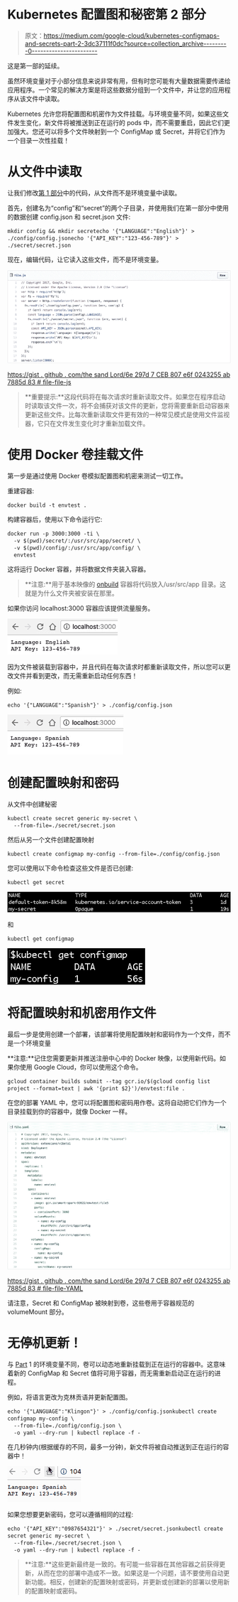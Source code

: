 # Kubernetes 配置图和秘密第 2 部分

> 原文：<https://medium.com/google-cloud/kubernetes-configmaps-and-secrets-part-2-3dc37111f0dc?source=collection_archive---------0----------------------->

这是第一部的延续。

虽然环境变量对于小部分信息来说非常有用，但有时您可能有大量数据需要传递给应用程序。一个常见的解决方案是将这些数据分组到一个文件中，并让您的应用程序从该文件中读取。

Kubernetes 允许您将配置图和机密作为文件挂载。与环境变量不同，如果这些文件发生变化，新文件将被推送到正在运行的 pods 中，而不需要重启，因此它们更加强大。您还可以将多个文件映射到一个 ConfigMap 或 Secret，并将它们作为一个目录一次性挂载！

# 从文件中读取

让我们修改[第 1 部分](/google-cloud/kubernetes-configmaps-and-secrets-68d061f7ab5b)中的代码，从文件而不是环境变量中读取。

首先，创建名为“config”和“secret”的两个子目录，并使用我们在第一部分中使用的数据创建 config.json 和 secret.json 文件:

```
mkdir config && mkdir secretecho '{"LANGUAGE":"English"}' > ./config/config.jsonecho '{"API_KEY":"123-456-789"}' > ./secret/secret.json
```

现在，编辑代码，让它读入这些文件，而不是环境变量。

![](img/825b2737873d8d935d2921862af2752f.png)

[https://gist . github . com/the sand Lord/6e 297d 7 CEB 807 e6f 0243255 ab 7885d 83 # file-file-js](https://gist.github.com/thesandlord/6e297d7ceb807e6f0243255ab7885d83#file-file-js)

> **重要提示:**这段代码将在每次请求时重新读取文件。如果您在程序启动时读取该文件一次，将不会捕获对该文件的更新，您将需要重新启动容器来更新这些文件。比每次重新读取文件更有效的一种常见模式是使用文件监视器，它只在文件发生变化时才重新加载文件。

# 使用 Docker 卷挂载文件

第一步是通过使用 Docker 卷模拟配置图和机密来测试一切工作。

重建容器:

```
docker build -t envtest .
```

构建容器后，使用以下命令运行它:

```
docker run -p 3000:3000 -ti \
  -v $(pwd)/secret/:/usr/src/app/secret/ \
  -v $(pwd)/config/:/usr/src/app/config/ \
  envtest
```

这将运行 Docker 容器，并将数据文件夹装入容器。

> **注意:**用于基本映像的 [onbuild](https://github.com/nodejs/docker-node/blob/master/6.11/onbuild/Dockerfile#L4) 容器将代码放入/usr/src/app 目录。这就是为什么文件夹被安装在那里。

如果你访问 localhost:3000 容器应该提供流量服务。

![](img/23f2ffb8c90a6f2fad7afa7ced3d9709.png)

因为文件被装载到容器中，并且代码在每次请求时都重新读取文件，所以您可以更改文件并看到更改，而无需重新启动任何东西！

例如:

```
echo '{"LANGUAGE":"Spanish"}' > ./config/config.json
```

![](img/6324137e5dba4b28b831b9251a81530f.png)

# 创建配置映射和密码

从文件中创建秘密

```
kubectl create secret generic my-secret \
  --from-file=./secret/secret.json
```

然后从另一个文件创建配置映射

```
kubectl create configmap my-config --from-file=./config/config.json
```

您可以使用以下命令检查这些文件是否已创建:

```
kubectl get secret
```

![](img/bf00b141cd96024b7c07c7c1cd76692b.png)

和

```
kubectl get configmap
```

![](img/7cee1911f30178720f51098a679b39f9.png)

# 将配置映射和机密用作文件

最后一步是使用创建一个部署，该部署将使用配置映射和密码作为一个文件，而不是一个环境变量

**注意:**记住您需要更新并推送注册中心中的 Docker 映像，以使用新代码。如果你使用 Google Cloud，你可以使用这个命令。

```
gcloud container builds submit --tag gcr.io/$(gcloud config list project --format=text | awk '{print $2}')/envtest:file .
```

在您的部署 YAML 中，您可以将配置图和密码用作卷。这将自动把它们作为一个目录挂载到你的容器中，就像 Docker 一样。

![](img/fbb08cf8f0e90f319f550f7f11362bcb.png)

[https://gist . github . com/the sand Lord/6e 297d 7 CEB 807 e6f 0243255 ab 7885d 83 # file-file-YAML](https://gist.github.com/thesandlord/6e297d7ceb807e6f0243255ab7885d83#file-file-yaml)

请注意，Secret 和 ConfigMap 被映射到卷，这些卷用于容器规范的 volumeMount 部分。

# 无停机更新！

与 [Part](/google-cloud/kubernetes-configmaps-and-secrets-68d061f7ab5b) 1 的环境变量不同，卷可以动态地重新挂载到正在运行的容器中。这意味着新的 ConfigMap 和 Secret 值将可用于容器，而无需重新启动正在运行的进程。

例如，将语言更改为克林贡语并更新配置图。

```
echo '{"LANGUAGE":"Klingon"}' > ./config/config.jsonkubectl create configmap my-config \
  --from-file=./config/config.json \
  -o yaml --dry-run | kubectl replace -f -
```

在几秒钟内(根据缓存的不同，最多一分钟)，新文件将被自动推送到正在运行的容器中！

![](img/7e10f93f69c97f24e52f4dd3b22e8756.png)

如果您想要更新密码，您可以遵循相同的过程:

```
echo '{"API_KEY":"0987654321"}' > ./secret/secret.jsonkubectl create secret generic my-secret \
  --from-file=./secret/secret.json \
  -o yaml --dry-run | kubectl replace -f -
```

> **注意:**这些更新最终是一致的。有可能一些容器在其他容器之前获得更新，从而在您的部署中造成不一致。如果这是一个问题，请不要使用自动更新功能。相反，创建新的配置映射或密码，并更新或创建新的部署以使用新的配置映射或密码。
